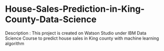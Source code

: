 # House-Sales-Prediction-in-King-County-Data-Science
Description : This project is created on Watson Studio under IBM Data Science Course to predict house sales in King county with machine learning algorithm
